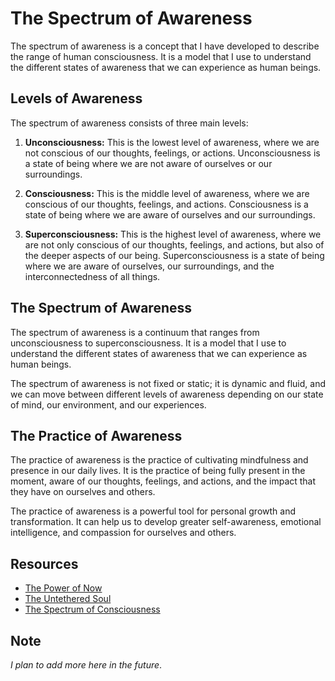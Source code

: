 # The Spectrum of Awareness

The spectrum of awareness is a concept that I have developed to describe the range of human consciousness. It is a model that I use to understand the different states of awareness that we can experience as human beings.

## Levels of Awareness

The spectrum of awareness consists of three main levels:

1. **Unconsciousness:** This is the lowest level of awareness, where we are not conscious of our thoughts, feelings, or actions. Unconsciousness is a state of being where we are not aware of ourselves or our surroundings.

2. **Consciousness:** This is the middle level of awareness, where we are conscious of our thoughts, feelings, and actions. Consciousness is a state of being where we are aware of ourselves and our surroundings.

3. **Superconsciousness:** This is the highest level of awareness, where we are not only conscious of our thoughts, feelings, and actions, but also of the deeper aspects of our being. Superconsciousness is a state of being where we are aware of ourselves, our surroundings, and the interconnectedness of all things.

## The Spectrum of Awareness

The spectrum of awareness is a continuum that ranges from unconsciousness to superconsciousness. It is a model that I use to understand the different states of awareness that we can experience as human beings.

The spectrum of awareness is not fixed or static; it is dynamic and fluid, and we can move between different levels of awareness depending on our state of mind, our environment, and our experiences.

## The Practice of Awareness

The practice of awareness is the practice of cultivating mindfulness and presence in our daily lives. It is the practice of being fully present in the moment, aware of our thoughts, feelings, and actions, and the impact that they have on ourselves and others.

The practice of awareness is a powerful tool for personal growth and transformation. It can help us to develop greater self-awareness, emotional intelligence, and compassion for ourselves and others.

## Resources

- [The Power of Now](https://en.wikipedia.org/wiki/The_Power_of_Now)
- [The Untethered Soul](https://en.wikipedia.org/wiki/The_Untethered_Soul)
- [The Spectrum of Consciousness](https://en.wikipedia.org/wiki/The_Spectrum_of_Consciousness)

## Note

*I plan to add more here in the future*.
```
